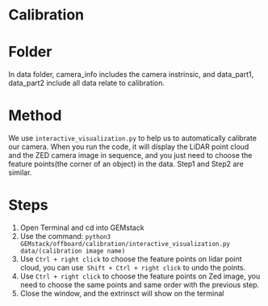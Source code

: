 Calibration
==============================================================================================================================
Folder 
===============================================================================================================================
In data folder, camera_info includes the camera instrinsic, and data_part1, data_part2 include all data relate to calibration.

Method
===================
We use `interactive_visualization.py` to help us to automatically calibrate our camera. When you run the code, it will display the LiDAR point cloud and the ZED camera image in sequence, and you just need to choose the feature points(the corner of an object) in the data. Step1 and Step2 are similar.

Steps
====================
1. Open Terminal and cd into GEMstack
2. Use the command: `python3 GEMstack/offboard/calibration/interactive_visualization.py data/(calibration image name)`
3. Use `Ctrl + right click` to choose the feature points on lidar point cloud, you can use` Shift + Ctrl + right click` to undo the points.
4. Use `Ctrl + right click` to choose the feature points on Zed image, you need to choose the same points and same order with the previous step.
5. Close the window, and the extrinsct will show on the terminal
